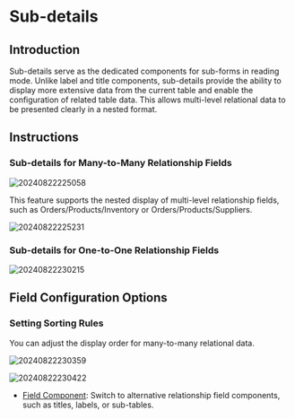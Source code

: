 # Sub-details

## Introduction

Sub-details serve as the dedicated components for sub-forms in reading mode. Unlike label and title components, sub-details provide the ability to display more extensive data from the current table and enable the configuration of related table data. This allows multi-level relational data to be presented clearly in a nested format.

## Instructions

### Sub-details for Many-to-Many Relationship Fields

![20240822225058](https://static-docs.nocobase.com/20240822225058.png)

This feature supports the nested display of multi-level relationship fields, such as Orders/Products/Inventory or Orders/Products/Suppliers.

![20240822225231](https://static-docs.nocobase.com/20240822225231.png)

### Sub-details for One-to-One Relationship Fields

![20240822230215](https://static-docs.nocobase.com/20240822230215.png)

## Field Configuration Options

### Setting Sorting Rules

You can adjust the display order for many-to-many relational data.

![20240822230359](https://static-docs.nocobase.com/20240822230359.png)

![20240822230422](https://static-docs.nocobase.com/20240822230422.png)

- [Field Component](/handbook/ui/fields/association-field): Switch to alternative relationship field components, such as titles, labels, or sub-tables.
